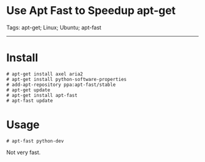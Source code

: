 # Use Apt Fast to Speedup apt-get
Tags: apt-get; Linux; Ubuntu; apt-fast

------

# Install

    # apt-get install axel aria2
    # apt-get install python-software-properties
    # add-apt-repository ppa:apt-fast/stable
    # apt-get update
    # apt-get install apt-fast
    # apt-fast update

# Usage

    # apt-fast python-dev

Not very fast.
